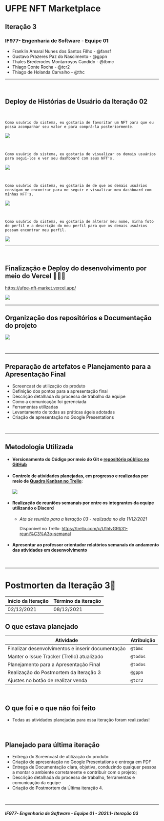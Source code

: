 # UFPE NFT Marketplace

## Iteração 3

### IF977- Engenharia de Software - Equipe 01

- Franklin Amaral Nunes dos Santos Filho - @fansf
- Gustavo Prazeres Paz do Nascimento - @gppn
- Thales Brederodes Montarroyos Candido - @tbmc
- Thiago Conte Rocha - @tcr2
- Thiago de Holanda Carvalho - @thc

---

&nbsp;

## Deploy de Histórias de Usuário da Iteração 02

&nbsp;

```
Como usuário do sistema, eu gostaria de favoritar um NFT para que eu possa acompanhar seu valor e para comprá-la posteriormente.
```

![](favorite.jpeg)

&nbsp;

```
Como usuário do sistema, eu gostaria de visualizar os demais usuários para segui-los e ver seu dashboard com seus NFT's.
```

![](users.jpeg)

&nbsp;

```
Como usuário do sistema, eu gostaria de de que os demais usuários consigam me encontrar para me seguir e visualizar meu dashboard com minhas NFT's.
```

![](dash.jpeg)

&nbsp;

```
Como usuário do sistema, eu gostaria de alterar meu nome, minha foto de perfil e a descrição do meu perfil para que os demais usuários possam encontrar meu perfil.
```

![](profile.jpeg)

---

&nbsp;

## Finalização e Deploy do desenvolvimento por meio do Vercel 👩🏻‍💻

https://ufpe-nft-market.vercel.app/

![](deploy.jpg)
&nbsp;

---

## Organização dos repositórios e Documentação do projeto

![](documentacao.jpg)

&nbsp;

---

## Preparação de artefatos e Planejamento para a Apresentação Final

- Screencast de utilização do produto
- Definição dos pontos para a apresentação final
- Descrição detalhada do processo de trabalho da equipe
- Como a comunicação foi gerenciada
- Ferramentas utilizadas
- Levantamento de todas as práticas ágeis adotadas
- Criação de apresentação no Google Presentations

&nbsp;

---

## Metodologia Utilizada

- #### Versionamento do Código por meio do Git e [repositório público no GitHub](https://github.com/ThalesBMC/NFTMarketplace)
- #### Controle de atividades planejadas, em progresso e realizadas por meio de [Quadro Kanban no Trello](https://trello.com/b/JU5srUvv/quadro-kanban-projeto-es):

  ![](trello.jpg)

- #### Realização de reuniões semanais por entre os integrantes da equipe utilizando o Discord

  - _Ata de reunião para a Iteração 03 - realizada no dia 11/12/2021_

    Disponível no Trello: https://trello.com/c/U1hIvGRI/31-reuni%C3%A3o-semanal

- #### Apresentar ao professor orientador relatórios semanais do andamento das atividades em desenvolvimento
  &nbsp;
  &nbsp;

---

# Postmorten da Iteração 3📜

| Início da Iteração | Término da iteração |
| ------------------ | ------------------- |
| 02/12/2021         | 08/12/2021          |

## O que estava planejado

| Atividade                                         | Atribuição |
| ------------------------------------------------- | ---------- |
| Finalizar desenvolvimentos e inserir documentação | `@tbmc`    |
| Manter o Issue Tracker (Trello) atualizado        | `@todos`   |
| Planejamento para a Apresentação Final            | `@todos`   |
| Realização do Postmortem da Iteração 3            | `@gppn`    |
| Ajustes no botão de realizar venda                | `@tcr2`    |

&nbsp;

## O que foi e o que não foi feito

- Todas as atividades planejadas para essa iteração foram realizadas!

&nbsp;

## Planejado para última iteração

- Entrega do Screencast de utilização do produto
- Criação de apresentação no Google Presentations e entrega em PDF
- Entrega de Documentação clara, objetiva, conduzindo qualquer pessoa a montar o ambiente corretamente e contribuir com o projeto;
- Descrição detalhada do processo de trabalho, ferramentas e comunicação da equipe
- Criação do Postmortem da Última iteração 4.

&nbsp;

---

##### _IF977- Engenharia de Software - Equipe 01 - 2021.1- Iteração 03_
